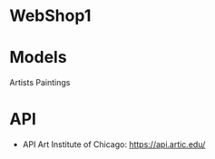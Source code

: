 # WebShop1

# Models
Artists
Paintings

# API

* API Art Institute of Chicago: https://api.artic.edu/